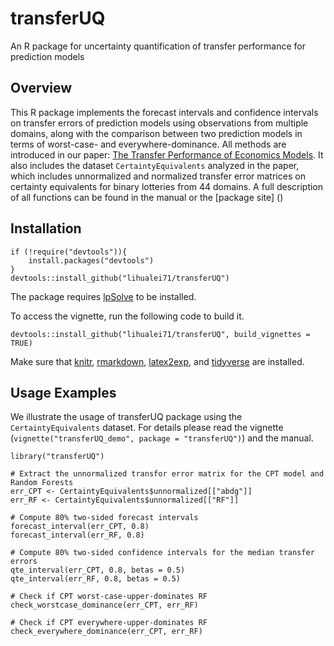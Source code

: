 # transferUQ
An R package for uncertainty quantification of transfer performance for prediction models

## Overview
This R package implements the forecast intervals and confidence intervals on transfer errors of prediction models using observations from multiple domains, along with the comparison between two prediction models in terms of worst-case- and everywhere-dominance. All methods are introduced in our paper: [The Transfer Performance of Economics Models](https://lihualei71.github.io/Theory_Transfer.pdf). It also includes the dataset `CertaintyEquivalents` analyzed in the paper, which includes unnormalized and normalized transfer error matrices on certainty equivalents for binary lotteries from 44 domains. A full description of all functions can be found in the manual or the [package site] ()

## Installation         

```
if (!require("devtools")){
    install.packages("devtools")
}
devtools::install_github("lihualei71/transferUQ")
```
The package requires [lpSolve](https://cran.r-project.org/web/packages/lpSolve/index.html) to be installed. 

To access the vignette, run the following code to build it. 
```
devtools::install_github("lihualei71/transferUQ", build_vignettes = TRUE)
```
Make sure that [knitr](https://cran.r-project.org/web/packages/knitr/index.html), [rmarkdown](https://rmarkdown.rstudio.com/), [latex2exp](https://cran.r-project.org/web/packages/latex2exp/index.html), and [tidyverse](https://www.tidyverse.org/) are installed.

## Usage Examples
We illustrate the usage of transferUQ package using the `CertaintyEquivalents` dataset. For details please read the vignette (`vignette("transferUQ_demo", package = "transferUQ")`) and the manual.

```
library("transferUQ")

# Extract the unnormalized transfor error matrix for the CPT model and Random Forests
err_CPT <- CertaintyEquivalents$unnormalized[["abdg"]]
err_RF <- CertaintyEquivalents$unnormalized[["RF"]]

# Compute 80% two-sided forecast intervals
forecast_interval(err_CPT, 0.8)
forecast_interval(err_RF, 0.8)

# Compute 80% two-sided confidence intervals for the median transfer errors
qte_interval(err_CPT, 0.8, betas = 0.5)
qte_interval(err_RF, 0.8, betas = 0.5)

# Check if CPT worst-case-upper-dominates RF
check_worstcase_dominance(err_CPT, err_RF)

# Check if CPT everywhere-upper-dominates RF
check_everywhere_dominance(err_CPT, err_RF)
```


